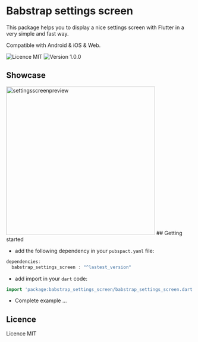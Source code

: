 # Babstrap settings screen
This package helps you to display a nice settings screen with Flutter in a very simple and fast way.

Compatible with Android & iOS & Web.  

![Licence MIT](https://img.shields.io/apm/l/vim-mode) ![Version 1.0.0](https://img.shields.io/badge/pub-v0.0.1-orange)

## Showcase
<img width="400" alt="settingsscreenpreview" src="https://user-images.githubusercontent.com/65053170/128450473-7a71ecd5-576b-4a93-b9b3-8bb95f6ac304.png">
## Getting started

* add the following dependency in your `pubspact.yaml` file:
``` dart
dependencies:
  babstrap_settings_screen : "^lastest_version"
```
* add import in your `dart` code:
```dart
import 'package:babstrap_settings_screen/babstrap_settings_screen.dart';
```
* Complete example
...

## Licence
Licence MIT